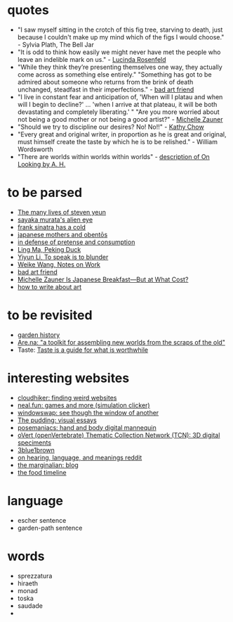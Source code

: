 # quotes

* "I saw myself sitting in the crotch of this fig tree, starving to death, just because I couldn't make up my mind which of the figs I would choose." - Sylvia Plath, The Bell Jar
* "It is odd to think how easily we might never have met the people who leave an indelible mark on us." - [Lucinda Rosenfeld](https://www.newyorker.com/contributors/lucinda-rosenfeld)
* "While they think they’re presenting themselves one way, they actually come across as something else entirely." "Something has got to be admired about someone who returns from the brink of death unchanged, steadfast in their imperfections." - [bad art friend](https://www.nytimes.com/2021/10/05/magazine/dorland-v-larson.html)
* "I live in constant fear and anticipation of, 'When will I platau and when will I begin to decline?' ... 'when I arrive at that plateau, it will be both devastating and completely liberating.' " "Are you more worried about not being a good mother or not being a good artist?" - [Michelle Zauner](https://www.interviewmagazine.com/music/michelle-zauner-is-japanese-breakfast-but-at-what-cost)
* "Should we try to discipline our desires? No! No!!" - [Kathy Chow](https://thepointmag.com/examined-life/on-loving-white-boys/)
* "Every great and original writer, in proportion as he is great and original, must himself create the taste by which he is to be relished." - William Wordsworth
* "There are worlds within worlds within worlds" - [description of On Looking by A. H.](https://www.simonandschuster.com/books/On-Looking/Alexandra-Horowitz/9781439191262)

# to be parsed

* [The many lives of steven yeun](https://www.nytimes.com/2021/02/03/magazine/steven-yeun.html)
* [sayaka murata's alien eye](https://www.newyorker.com/magazine/2025/04/14/sayaka-muratas-alien-eye)
* [frank sinatra has a cold](https://classic.esquire.com/article/19660401106/print)
* [japanese mothers and obentōs](https://doi.org/10.2307/3317212)
* [in defense of pretense and consumption](https://rentfreewithayan.substack.com/p/in-defense-of-pretension)
* [Ling Ma, Peking Duck](https://www.newyorker.com/magazine/2022/07/11/peking-duck)
* [Yiyun Li, To speak is to blunder](https://www.newyorker.com/magazine/2017/01/02/to-speak-is-to-blunder)
* [Weike Wang, Notes on Work](https://www.newyorker.com/culture/personal-history/notes-on-work)
* [bad art friend](https://www.nytimes.com/2021/10/05/magazine/dorland-v-larson.html)
* [Michelle Zauner Is Japanese
Breakfast—But at What Cost?](https://www.interviewmagazine.com/music/michelle-zauner-is-japanese-breakfast-but-at-what-cost)
* [how to write about art](https://www.personalcanon.com/p/how-to-write-about-art?utm_source=profile&utm_medium=reader2)

# to be revisited
* [garden history](https://maggieappleton.com/garden-history/)
* [Are.na: "a toolkit for assembling new worlds from the scraps of the old"](https://www.are.na/)
* Taste: [Taste is a guide for what is worthwhile](https://jzhao.xyz/posts/aesthetics-and-taste)

# interesting websites

* [cloudhiker: finding weird websites](https://cloudhiker.net/explore)
* [neal.fun: games and more (simulation clicker)](neal.fun)
* [windowswap: see though the window of another](window-swap.com)
* [The pudding: visual essays](pudding.cool)
* [posemaniacs: hand and body digital mannequin](posemaniacs.com)
* [oVert (openVertebrate) Thematic Collection Network (TCN): 3D digital speciments](https://doi.org/10.1093/biosci/biad120)
* [3blue1brown](3blue1brown.com)
* [on hearing, language, and meanings reddit](https://www.reddit.com/r/AskReddit/comments/ttya2/reddit_ive_answered_a_lot_your_questions_about/?rdt=50813)
* [the marginalian: blog](https://www.themarginalian.org/)
* [the food timeline](https://www.foodtimeline.org/)

# language
* escher sentence 
* garden-path sentence

# words
* sprezzatura 
* hiraeth
* monad
* toska 
* saudade 
* 





